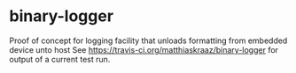 binary-logger
=============

Proof of concept for logging facility that unloads formatting from embedded device unto host
See <https://travis-ci.org/matthiaskraaz/binary-logger> for output of a current test run.
